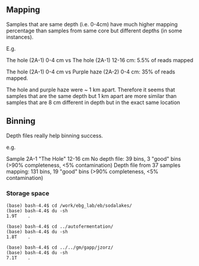 ## Mapping

Samples that are same depth (i.e. 0-4cm) have much higher mapping percentage than samples from same core but different depths (in some instances). 

E.g. 

The hole (2A-1) 0-4 cm vs The hole (2A-1) 12-16 cm: 5.5% of reads mapped

The hole (2A-1) 0-4 cm vs Purple haze (2A-2) 0-4 cm: 35% of reads mapped. 

The hole and purple haze were ~ 1 km apart. Therefore it seems that samples that are the same depth but 1 km apart are more similar than samples that are 8 cm different in depth but in the exact same location


## Binning

Depth files really help binning success.

e.g. 

Sample 2A-1 "The Hole" 12-16 cm
No depth file: 39 bins, 3 "good" bins (>90% completeness, <5% contamination)
Depth file from 37 samples mapping: 131 bins, 19 "good" bins (>90% completeness, <5% contamination)


### Storage space

```
(base) bash-4.4$ cd /work/ebg_lab/eb/sodalakes/
(base) bash-4.4$ du -sh
1.9T    .

(base) bash-4.4$ cd ../autofermentation/
(base) bash-4.4$ du -sh
1.8T    .

(base) bash-4.4$ cd ../../gm/gapp/jzorz/
(base) bash-4.4$ du -sh
7.1T    .
```
